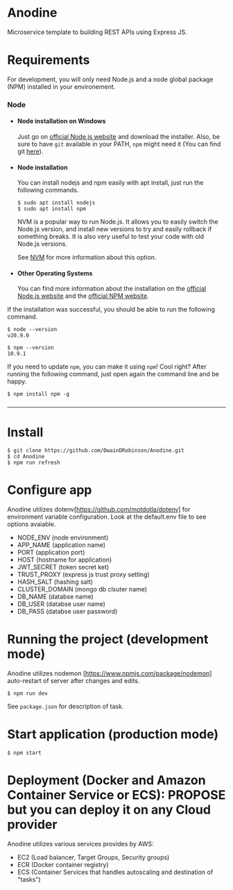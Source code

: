 # Anodine

Microservice template to building REST APIs using Express JS.

# Requirements

For development, you will only need Node.js and a node global package (NPM) installed in your
environement.

### Node

- #### Node installation on Windows

  Just go on [official Node.js website](https://nodejs.org/) and download the installer. Also, be
  sure to have `git` available in your PATH, `npm` might need it (You can find git
  [here](https://git-scm.com/)).

- #### Node installation

  You can install nodejs and npm easily with apt install, just run the following commands.

      $ sudo apt install nodejs
      $ sudo apt install npm

  NVM is a popular way to run Node.js. It allows you to easily switch the Node.js version, and install new versions to try and easily rollback if something breaks. It is also very useful to test your code with old Node.js versions.

  See [NVM](https://github.com/nvm-sh/nvm) for more information about this option.

- #### Other Operating Systems
  You can find more information about the installation on the
  [official Node.js website](https://nodejs.org/) and the
  [official NPM website](https://npmjs.org/).

If the installation was successful, you should be able to run the following command.

    $ node --version
    v20.9.0

    $ npm --version
    10.9.1

If you need to update `npm`, you can make it using `npm`! Cool right? After running the following
command, just open again the command line and be happy.

    $ npm install npm -g

###

---

# Install

    $ git clone https://github.com/DwainDRobinson/Anodine.git
    $ cd Anodine
    $ npm run refresh

# Configure app

Anodine utilizes dotenv[https://github.com/motdotla/dotenv] for environment variable configuration. Look at the default.env file to see options avaiable.

- NODE_ENV (node environment)
- APP_NAME (application name)
- PORT (application port)
- HOST (hostname for application)
- JWT_SECRET (token secret ket)
- TRUST_PROXY (express js trust proxy setting)
- HASH_SALT (hashing salt)
- CLUSTER_DOMAIN (mongo db clsuter name)
- DB_NAME (databse name)
- DB_USER (databse user name)
- DB_PASS (databse user password)

# Running the project (development mode)

Anodine utilizes nodemon [https://www.npmjs.com/package/nodemon] auto-restart of server after
changes and edits.

    $ npm run dev

See `package.json` for description of task.

# Start application (production mode)

    $ npm start

# Deployment (Docker and Amazon Container Service or ECS): PROPOSE but you can deploy it on any Cloud provider

Anodine utilizes various services provides by AWS:

- EC2 (Load balancer, Target Groups, Security groups)
- ECR (Docker container registry)
- ECS (Container Services that handles autoscaling and destination of "tasks")
